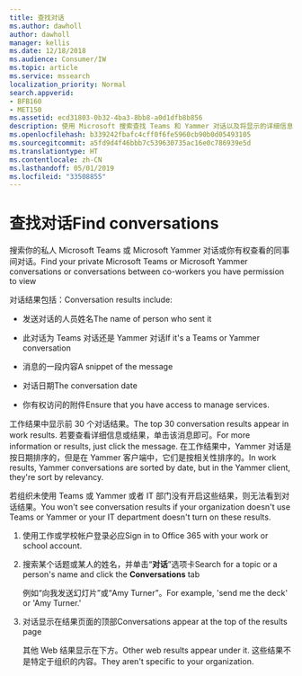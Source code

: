 ```yaml
---
title: 查找对话
ms.author: dawholl
author: dawholl
manager: kellis
ms.date: 12/18/2018
ms.audience: Consumer/IW
ms.topic: article
ms.service: mssearch
localization_priority: Normal
search.appverid:
- BFB160
- MET150
ms.assetid: ecd31803-0b32-4ba3-8bb8-a0d1dfb8b856
description: 使用 Microsoft 搜索查找 Teams 和 Yammer 对话以及将显示的详细信息
ms.openlocfilehash: b339242fbafc4cff0f6fe5960cb90b0d05493105
ms.sourcegitcommit: a5fd9d4f46bbb7c539630735ac16e0c786939e5d
ms.translationtype: HT
ms.contentlocale: zh-CN
ms.lasthandoff: 05/01/2019
ms.locfileid: "33508855"
---
```

# <a name="find-conversations"></a><span data-ttu-id="28d4c-103">查找对话</span><span class="sxs-lookup"><span data-stu-id="28d4c-103">Find conversations</span></span>

<span data-ttu-id="28d4c-104">搜索你的私人 Microsoft Teams 或 Microsoft Yammer 对话或你有权查看的同事间对话。</span><span class="sxs-lookup"><span data-stu-id="28d4c-104">Find your private Microsoft Teams or Microsoft Yammer conversations or conversations between co-workers you have permission to view</span></span>
  
<span data-ttu-id="28d4c-105">对话结果包括：</span><span class="sxs-lookup"><span data-stu-id="28d4c-105">Conversation results include:</span></span>
  
- <span data-ttu-id="28d4c-106">发送对话的人员姓名</span><span class="sxs-lookup"><span data-stu-id="28d4c-106">The name of person who sent it</span></span>
    
- <span data-ttu-id="28d4c-107">此对话为 Teams 对话还是 Yammer 对话</span><span class="sxs-lookup"><span data-stu-id="28d4c-107">If it's a Teams or Yammer conversation</span></span>
    
- <span data-ttu-id="28d4c-108">消息的一段内容</span><span class="sxs-lookup"><span data-stu-id="28d4c-108">A snippet of the message</span></span>
    
- <span data-ttu-id="28d4c-109">对话日期</span><span class="sxs-lookup"><span data-stu-id="28d4c-109">The conversation date</span></span>
    
- <span data-ttu-id="28d4c-110">你有权访问的附件</span><span class="sxs-lookup"><span data-stu-id="28d4c-110">Ensure that you have access to manage services.</span></span>
    
<span data-ttu-id="28d4c-111">工作结果中显示前 30 个对话结果。</span><span class="sxs-lookup"><span data-stu-id="28d4c-111">The top 30 conversation results appear in work results.</span></span> <span data-ttu-id="28d4c-112">若要查看详细信息或结果，单击该消息即可。</span><span class="sxs-lookup"><span data-stu-id="28d4c-112">For more information or results, just click the message.</span></span> <span data-ttu-id="28d4c-113">在工作结果中，Yammer 对话是按日期排序的，但是在 Yammer 客户端中，它们是按相关性排序的。</span><span class="sxs-lookup"><span data-stu-id="28d4c-113">In work results, Yammer conversations are sorted by date, but in the Yammer client, they're sort by relevancy.</span></span>
  
<span data-ttu-id="28d4c-114">若组织未使用 Teams 或 Yammer 或者 IT 部门没有开启这些结果，则无法看到对话结果。</span><span class="sxs-lookup"><span data-stu-id="28d4c-114">You won't see conversation results if your organization doesn't use Teams or Yammer or your IT department doesn't turn on these results.</span></span>
  
1. <span data-ttu-id="28d4c-115">使用工作或学校帐户登录必应</span><span class="sxs-lookup"><span data-stu-id="28d4c-115">Sign in to Office 365 with your work or school account.</span></span>
    
2. <span data-ttu-id="28d4c-116">搜索某个话题或某人的姓名，并单击“**对话**”选项卡</span><span class="sxs-lookup"><span data-stu-id="28d4c-116">Search for a topic or a person's name and click the **Conversations** tab</span></span> 
    
    <span data-ttu-id="28d4c-117">例如“向我发送幻灯片”或“Amy Turner”。</span><span class="sxs-lookup"><span data-stu-id="28d4c-117">For example, 'send me the deck' or 'Amy Turner.'</span></span>
    
3. <span data-ttu-id="28d4c-118">对话显示在结果页面的顶部</span><span class="sxs-lookup"><span data-stu-id="28d4c-118">Conversations appear at the top of the results page</span></span>
    
    <span data-ttu-id="28d4c-119">其他 Web 结果显示在下方。</span><span class="sxs-lookup"><span data-stu-id="28d4c-119">Other web results appear under it.</span></span> <span data-ttu-id="28d4c-120">这些结果不是特定于组织的内容。</span><span class="sxs-lookup"><span data-stu-id="28d4c-120">They aren't specific to your organization.</span></span>
    


